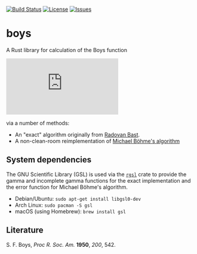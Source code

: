 [![Build Status](https://travis-ci.com/berquist/boys.svg?branch=master)](https://travis-ci.com/berquist/boys)
[![License](https://img.shields.io/github/license/berquist/boys.svg)](LICENSE)
[![Issues](https://img.shields.io/github/issues/berquist/boys.svg)](https://github.com/berquist/boys/issues)
<!-- [![crates.io](https://img.shields.io/crates/v/boys.svg)](https://crates.io/crates/boys) -->
<!-- [![Docs.rs](https://docs.rs/boys/badge.svg)](https://docs.rs/boys) -->

# boys

A Rust library for calculation of the Boys function

![equation](http://latex.codecogs.com/gif.latex?F_n%28x%29%3D%5Cint_0%5E1t%5E%7B2n%7De%5E%7B-xt%5E2%7Ddt)

via a number of methods:

- An "exact" algorithm originally from [Radovan Bast](https://github.com/bast/obara-saika/blob/52ff0fa4d470eeb7a41d932078b2e4d9a54d05e5/obara_saika.py#L371).
- A non-clean-room reimplementation of [Michael Böhme's algorithm](https://github.com/micb25/libboys)

## System dependencies

The GNU Scientific Library (GSL) is used via the [`rgsl`](https://crates.io/crates/GSL) crate to provide the gamma and incomplete gamma functions for the exact implementation and the error function for Michael Böhme's algorithm.

- Debian/Ubuntu: `sudo apt-get install libgsl0-dev`
- Arch Linux: `sudo pacman -S gsl`
- macOS (using Homebrew): `brew install gsl`

## Literature

S. F. Boys, *Proc R. Soc. Am.* **1950**, *200*, 542.
